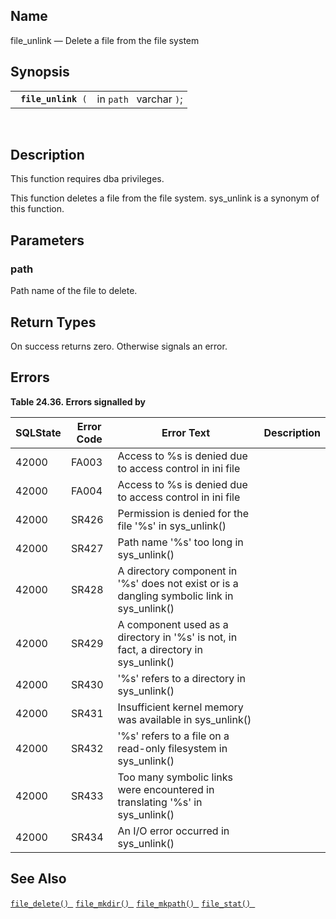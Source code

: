 <div id="fn_file_unlink" class="refentry">

<div class="titlepage">

</div>

<div class="refnamediv">

## Name

file_unlink — Delete a file from the file system

</div>

<div class="refsynopsisdiv">

## Synopsis

<div id="fsyn_file_unlink" class="funcsynopsis">

|                          |                         |
|--------------------------|-------------------------|
| ` `**`file_unlink`**` (` | in `path ` varchar `)`; |

<div class="funcprototype-spacer">

 

</div>

</div>

</div>

<div id="desc_file_unlink" class="refsect1">

## Description

This function requires dba privileges.

This function deletes a file from the file system. sys_unlink is a
synonym of this function.

</div>

<div id="params_file_unlink" class="refsect1">

## Parameters

<div id="id89027" class="refsect2">

### path

Path name of the file to delete.

</div>

</div>

<div id="ret_file_unlink" class="refsect1">

## Return Types

On success returns zero. Otherwise signals an error.

</div>

<div id="errors_set_row_count" class="refsect1">

## Errors

<div id="id89035" class="table">

**Table 24.36. Errors signalled by**

<div class="table-contents">

| SQLState                              | Error Code                            | Error Text                                                                                                                  | Description |
|---------------------------------------|---------------------------------------|-----------------------------------------------------------------------------------------------------------------------------|-------------|
| <span class="errorcode">42000 </span> | <span class="errorcode">FA003 </span> | <span class="errortext">Access to %s is denied due to access control in ini file </span>                                    |             |
| <span class="errorcode">42000 </span> | <span class="errorcode">FA004 </span> | <span class="errortext">Access to %s is denied due to access control in ini file </span>                                    |             |
| <span class="errorcode">42000 </span> | <span class="errorcode">SR426 </span> | <span class="errortext">Permission is denied for the file '%s' in sys_unlink() </span>                                      |             |
| <span class="errorcode">42000 </span> | <span class="errorcode">SR427 </span> | <span class="errortext">Path name '%s' too long in sys_unlink() </span>                                                     |             |
| <span class="errorcode">42000 </span> | <span class="errorcode">SR428 </span> | <span class="errortext">A directory component in '%s' does not exist or is a dangling symbolic link in sys_unlink() </span> |             |
| <span class="errorcode">42000 </span> | <span class="errorcode">SR429 </span> | <span class="errortext">A component used as a directory in '%s' is not, in fact, a directory in sys_unlink() </span>        |             |
| <span class="errorcode">42000 </span> | <span class="errorcode">SR430 </span> | <span class="errortext">'%s' refers to a directory in sys_unlink() </span>                                                  |             |
| <span class="errorcode">42000 </span> | <span class="errorcode">SR431 </span> | <span class="errortext">Insufficient kernel memory was available in sys_unlink() </span>                                    |             |
| <span class="errorcode">42000 </span> | <span class="errorcode">SR432 </span> | <span class="errortext">'%s' refers to a file on a read-only filesystem in sys_unlink() </span>                             |             |
| <span class="errorcode">42000 </span> | <span class="errorcode">SR433 </span> | <span class="errortext">Too many symbolic links were encountered in translating '%s' in sys_unlink() </span>                |             |
| <span class="errorcode">42000 </span> | <span class="errorcode">SR434 </span> | <span class="errortext">An I/O error occurred in sys_unlink() </span>                                                       |             |

</div>

</div>

  

</div>

<div id="seealso_file_unlink" class="refsect1">

## See Also

<a href="fn_file_delete.html" class="link" title="file_delete"><code
class="function">file_delete() </code></a>
<a href="fn_file_mkdir.html" class="link" title="file_mkdir"><code
class="function">file_mkdir() </code></a>
<a href="fn_file_mkpath.html" class="link" title="file_mkpath"><code
class="function">file_mkpath() </code></a>
<a href="fn_file_stat.html" class="link" title="file_stat"><code
class="function">file_stat() </code></a>

</div>

</div>
